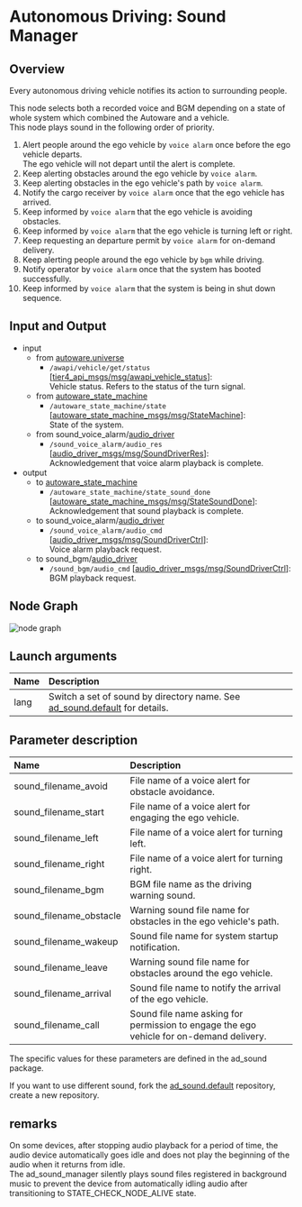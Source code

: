 # Autonomous Driving: Sound Manager

## Overview
Every autonomous driving vehicle notifies its action to surrounding people.

This node selects both a recorded voice and BGM depending on a state of whole system which combined the Autoware and a vehicle. <br>
This node plays sound in the following order of priority.
1. Alert people around the ego vehicle by `voice alarm` once before the ego vehicle departs.<br> The ego vehicle will not depart until the alert is complete.
1. Keep alerting obstacles around the ego vehicle by `voice alarm`.
1. Keep alerting obstacles in the ego vehicle's path by `voice alarm`.
1. Notify the cargo receiver by `voice alarm` once that the ego vehicle has arrived.
1. Keep informed by `voice alarm` that the ego vehicle is avoiding obstacles.
1. Keep informed by `voice alarm` that the ego vehicle is turning left or right.
1. Keep requesting an departure permit by `voice alarm` for on-demand delivery.
1. Keep alerting people around the ego vehicle by `bgm` while driving.
1. Notify operator by `voice alarm` once that the system has booted successfully.
1. Keep informed by `voice alarm` that the system is being in shut down sequence.

## Input and Output
- input
  - from [autoware.universe](https://github.com/autowarefoundation/autoware.universe)
    - `/awapi/vehicle/get/status` \[[tier4_api_msgs/msg/awapi_vehicle_status][VehicleStatus]\]:<br>Vehicle status. Refers to the status of the turn signal.
  - from [autoware_state_machine](https://github.com/eve-autonomy/autoware_state_machine)
    - `/autoware_state_machine/state` \[[autoware_state_machine_msgs/msg/StateMachine][AWState]\]:<br>State of the system.
  - from sound_voice_alarm/[audio_driver](https://github.com/eve-autonomy/audio_driver)
    - `/sound_voice_alarm/audio_res` \[[audio_driver_msgs/msg/SoundDriverRes][SDRes]\]:<br>Acknowledgement that voice alarm playback is complete.
- output
  - to [autoware_state_machine](https://github.com/eve-autonomy/autoware_state_machine)
    - `/autoware_state_machine/state_sound_done` \[[autoware_state_machine_msgs/msg/StateSoundDone][SoundDone]\]:<br>Acknowledgement that sound playback is complete.
  - to sound_voice_alarm/[audio_driver](https://github.com/eve-autonomy/audio_driver)
    - `/sound_voice_alarm/audio_cmd` \[[audio_driver_msgs/msg/SoundDriverCtrl][SDCtrl]\]:<br>Voice alarm playback request.
  - to sound_bgm/[audio_driver](https://github.com/eve-autonomy/audio_driver)
    - `/sound_bgm/audio_cmd` \[[audio_driver_msgs/msg/SoundDriverCtrl][SDCtrl]\]:<br>BGM playback request.

[VehicleStatus]: https://github.com/tier4/tier4_autoware_msgs/blob/tier4/universe/tier4_api_msgs/msg/AwapiVehicleStatus.msg
[AWState]: https://github.com/eve-autonomy/autoware_state_machine_msgs/blob/main/msg/StateMachine.msg
[SoundDone]: https://github.com/eve-autonomy/autoware_state_machine_msgs/blob/main/msg/StateSoundDone.msg
[SDRes]: https://github.com/eve-autonomy/audio_driver_msgs/blob/main/msg/SoundDriverRes.msg
[SDCtrl]: https://github.com/eve-autonomy/audio_driver_msgs/blob/main/msg/SoundDriverCtrl.msg

## Node Graph
![node graph](http://www.plantuml.com/plantuml/proxy?cache=no&src=https://raw.githubusercontent.com/eve-autonomy/ad_sound_manager/main/docs/node_graph.pu)

## Launch arguments
|Name|Description|
|:---|:----------|
|lang|Switch a set of sound by directory name. See [ad_sound.default](https://github.com/eve-autonomy/ad_sound.default#extensibility-of-this-package) for details.|

## Parameter description

|Name|Description|
|:---|:----------|
|sound_filename_avoid|File name of a voice alert for obstacle avoidance.|
|sound_filename_start|File name of a voice alert for engaging the ego vehicle.|
|sound_filename_left |File name of a voice alert for turning left.|
|sound_filename_right|File name of a voice alert for turning right.|
|sound_filename_bgm|BGM file name as the driving warning sound.|
|sound_filename_obstacle|Warning sound file name for obstacles in the ego vehicle's path.|
|sound_filename_wakeup|Sound file name for system startup notification.|
|sound_filename_leave|Warning sound file name for obstacles around the ego vehicle.|
|sound_filename_arrival|Sound file name to notify the arrival of the ego vehicle.|
|sound_filename_call|Sound file name asking for permission to engage the ego vehicle for on-demand delivery.|

The specific values for these parameters are defined in the ad_sound package.

If you want to use different sound, fork the [ad_sound.default](https://github.com/eve-autonomy/ad_sound.default) repository, create a new repository.

## remarks
On some devices, after stopping audio playback for a period of time, the audio device automatically goes idle and does not play the beginning of the audio when it returns from idle.  
The ad_sound_manager silently plays sound files registered in background music to prevent the device from automatically idling audio after transitioning to STATE_CHECK_NODE_ALIVE state.
